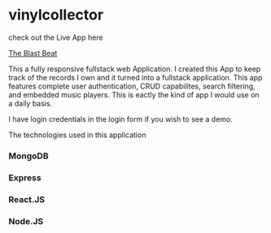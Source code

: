 # vinylcollector

check out the Live App here

[The Blast Beat](https://theblastbeat.herokuapp.com/profile)

This a fully responsive fullstack web Application. I created this App to keep track of the records I own and it turned into a fullstack application. This app features complete user authentication, CRUD capabilites, search filtering, and embedded music players. This is eactly the kind of app I would use on a daily basis.

I have login credentials in the login form if you wish to see a demo.  


The technologies used in this application

### MongoDB

### Express

### React.JS

### Node.JS